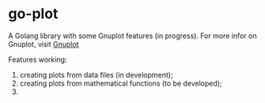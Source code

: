 # go-plot

A Golang library with some Gnuplot features (in progress).
For more infor on Gnuplot, visit [Gnuplot](http://gnuplot.info/)

Features working:

1. creating plots from data files (in development);
2. creating plots from mathematical functions (to be developed);
3.
